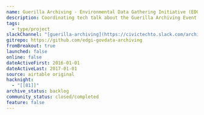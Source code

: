 ```yaml
---
name: Guerilla Archiving - Environmental Data Gathering Initiative (EDGI)
description: Coordinating tech talk about the Guerilla Archiving Event to support Internet Archive's End of Term harvesting project.
tags:
  - type/project
slackChannel: "[guerilla-archiving](https://civictechto.slack.com/archives/C3BMND03V)"
gitrepo: https://github.com/edgi-govdata-archiving
fromBreakout: true
launched: false
online: false
dateActiveFirst: 2016-01-01
dateActiveLast: 2017-01-01
source: airtable original
hacknight:
  - "[[81]]"
archive_status: backlog
community_status: closed/completed
feature: false
---
```

